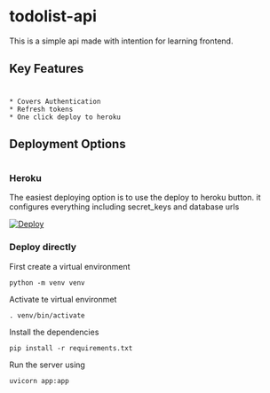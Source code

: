 # todolist-api

This is a simple api made with intention for learning frontend.

## Key Features
#
    * Covers Authentication
    * Refresh tokens
    * One click deploy to heroku

## Deployment Options
#  
### Heroku

The easiest deploying option is to use the deploy to heroku button. it configures everything including secret_keys and database urls

[![Deploy](https://www.herokucdn.com/deploy/button.svg)](https://heroku.com/deploy)

### Deploy directly

First create a virtual environment
```
python -m venv venv
```
Activate te virtual environmet
```
. venv/bin/activate
```
Install the dependencies
```
pip install -r requirements.txt
```

Run the server using 

```
uvicorn app:app
```

